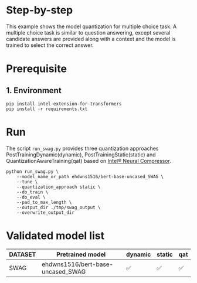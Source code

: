 Step-by-step
============

This example shows the model quantization for multiple choice task. A multiple choice task is similar to question answering, except several candidate answers are provided along with a context and the model is trained to select the correct answer.

# Prerequisite​

## 1. Environment
```
pip install intel-extension-for-transformers
pip install -r requirements.txt
```

# Run

The script `run_swag.py` provides three quantization approaches PostTrainingDynamic(dynamic), PostTrainingStatic(static) and QuantizationAwareTraining(qat) based on [Intel® Neural Compressor](https://github.com/intel/neural-compressor).

```
python run_swag.py \
    --model_name_or_path ehdwns1516/bert-base-uncased_SWAG \
    --tune \
    --quantization_approach static \
    --do_train \
    --do_eval \
    --pad_to_max_length \
    --output_dir ./tmp/swag_output \
    --overwrite_output_dir
```

# Validated model list

|DATASET|Pretrained model|dynamic | static | qat
|---|------------------------------------|---|---|---
|SWAG|ehdwns1516/bert-base-uncased_SWAG| ✅| ✅| ✅
